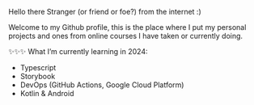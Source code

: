 Hello there Stranger (or friend or foe?) from the internet :)

Welcome to my Github profile, this is the place where I put my personal projects and ones from online courses I have taken or currently doing.

✨✨✨ What I’m currently learning in 2024:
- Typescript
- Storybook
- DevOps (GitHub Actions, Google Cloud Platform)
- Kotlin & Android

<!---
wizgurl101/wizgurl101 is a ✨ special ✨ repository because its `README.md` (this file) appears on your GitHub profile.
You can click the Preview link to take a look at your changes.
--->
